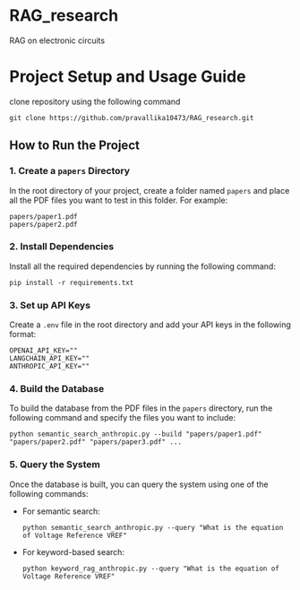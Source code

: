 # RAG_research
RAG on electronic circuits


# Project Setup and Usage Guide

clone repository using the following command
```
git clone https://github.com/pravallika10473/RAG_research.git
```
## How to Run the Project

### 1. Create a `papers` Directory
In the root directory of your project, create a folder named `papers` and place all the PDF files you want to test in this folder. For example:
```
papers/paper1.pdf
papers/paper2.pdf
```

### 2. Install Dependencies
Install all the required dependencies by running the following command:
```
pip install -r requirements.txt
```

### 3. Set up API Keys
Create a `.env` file in the root directory and add your API keys in the following format:
```
OPENAI_API_KEY=""
LANGCHAIN_API_KEY=""
ANTHROPIC_API_KEY=""
```

### 4. Build the Database
To build the database from the PDF files in the `papers` directory, run the following command and specify the files you want to include:
```
python semantic_search_anthropic.py --build "papers/paper1.pdf" "papers/paper2.pdf" "papers/paper3.pdf" ...
```

### 5. Query the System
Once the database is built, you can query the system using one of the following commands:

- For semantic search:
  ```
  python semantic_search_anthropic.py --query "What is the equation of Voltage Reference VREF"
  ```

- For keyword-based search:
  ```
  python keyword_rag_anthropic.py --query "What is the equation of Voltage Reference VREF"
  ```
